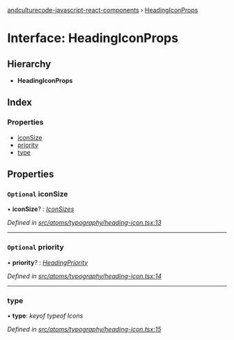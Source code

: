 [andculturecode-javascript-react-components](../README.md) › [HeadingIconProps](headingiconprops.md)

# Interface: HeadingIconProps

## Hierarchy

* **HeadingIconProps**

## Index

### Properties

* [iconSize](headingiconprops.md#optional-iconsize)
* [priority](headingiconprops.md#optional-priority)
* [type](headingiconprops.md#type)

## Properties

### `Optional` iconSize

• **iconSize**? : *[IconSizes](../enums/iconsizes.md)*

*Defined in [src/atoms/typography/heading-icon.tsx:13](https://github.com/AndcultureCode/AndcultureCode.JavaScript.React.Components/blob/d179e3a/src/atoms/typography/heading-icon.tsx#L13)*

___

### `Optional` priority

• **priority**? : *[HeadingPriority](../enums/headingpriority.md)*

*Defined in [src/atoms/typography/heading-icon.tsx:14](https://github.com/AndcultureCode/AndcultureCode.JavaScript.React.Components/blob/d179e3a/src/atoms/typography/heading-icon.tsx#L14)*

___

###  type

• **type**: *keyof typeof Icons*

*Defined in [src/atoms/typography/heading-icon.tsx:15](https://github.com/AndcultureCode/AndcultureCode.JavaScript.React.Components/blob/d179e3a/src/atoms/typography/heading-icon.tsx#L15)*

